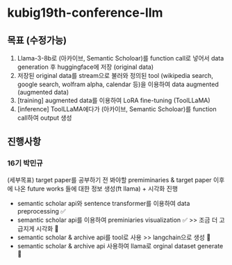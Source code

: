 # kubig19th-conference-llm
## 목표 (수정가능)
1. Llama-3-8b로 (아카이브, Semantic Scholoar)를 function call로 넣어서 data generation 후 huggingface에 저장 (original data)
2. 저장된 original data를 stream으로 불러와 정의된 tool (wikipedia search, google search, wolfram alpha, calendar 등)을 이용하여 data augmented (augmented data)
3. [training] augmented data를 이용하여 LoRA fine-tuning (ToolLLaMA)
4. [inference] ToolLLaMA에다가 (아카이브, Semantic Scholoar)를 function call하여 output 생성
## 진행사항
### 16기 박민규
(세부목표) target paper를 공부하기 전 봐야할 premiminaries & target paper 이후에 나온  future works 들에 대한 정보 생성(ft llama) + 시각화 진행
  - semantic scholar api와 sentence transformer를 이용하여 data preprocessing ✅
  - semantic scholar api를 이용하여 preminiaries visualization ✅ >> 조금 더 고급지게 시각화 🏃
  - semantic scholar & archive api를 tool로 사용 >> langchain으로 생성 🏃
  - semantic scholar & archive api 사용하여 llama로 orginal dataset generate 🏃
